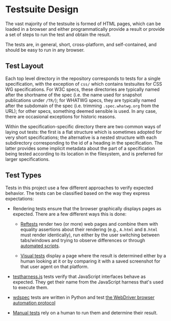 # Testsuite Design

The vast majority of the testsuite is formed of HTML pages, which can
be loaded in a browser and either programmatically provide a result or
provide a set of steps to run the test and obtain the result.

The tests are, in general, short, cross-platform, and self-contained,
and should be easy to run in any browser.


## Test Layout

Each top level directory in the repository corresponds to tests for a
single specification, with the exception of `css/` which contains
testsuites for CSS WG specifications. For W3C specs, these directories
are typically named after the shortname of the spec (i.e. the name
used for snapshot publications under `/TR/`); for WHATWG specs, they
are typically named after the subdomain of the spec (i.e. trimming
`.spec.whatwg.org` from the URL); for other specs, something deemed
sensible is used. In any case, there are occasional exceptions for
historic reasons.

Within the specification-specific directory there are two common ways
of laying out tests: the first is a flat structure which is sometimes
adopted for very short specifications; the alternative is a nested
structure with each subdirectory corresponding to the id of a heading
in the specification. The latter provides some implicit metadata about
the part of a specification being tested according to its location in
the filesystem, and is preferred for larger specifications.


## Test Types

Tests in this project use a few different approaches to verify expected
behavior. The tests can be classified based on the way they express
expectations:

* Rendering tests ensure that the browser graphically displays pages as
  expected. There are a few different ways this is done:

  * [Reftests][] render two (or more) web pages and combine them with equality
    assertions about their rendering (e.g., `A.html` and `B.html` must render
    identically), run either by the user switching between tabs/windows and
    trying to observe differences or through [automated
    scripts][running-from-local-system].

  * [Visual tests][visual] display a page where the result is determined either
    by a human looking at it or by comparing it with a saved screenshot for
    that user agent on that platform.

* [testharness.js][] tests verify that JavaScript interfaces behave as
  expected. They get their name from the JavaScript harness that's used to
  execute them.

* [wdspec][] tests are written in Python and test [the WebDriver browser
  automation protocol](https://w3c.github.io/webdriver/)

* [Manual tests][manual] rely on a human to run them and determine their
  result.

[reftests]: writing-tests/reftests
[testharness.js]: writing-tests/testharness
[visual]: writing-tests/visual
[manual]: writing-tests/manual
[running-from-local-system]: running-tests/from-local-system
[wdspec]: writing-tests/wdspec
